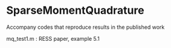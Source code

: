 # SparseMomentQuadrature
Accompany codes that reproduce results in the published work

mq_test1.m : RESS paper, example 5.1
